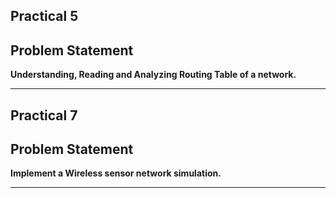 ## Practical 5

## Problem Statement

**Understanding, Reading and Analyzing Routing Table of a network.**

---

## Practical 7

## Problem Statement

**Implement a Wireless sensor network simulation.**

---